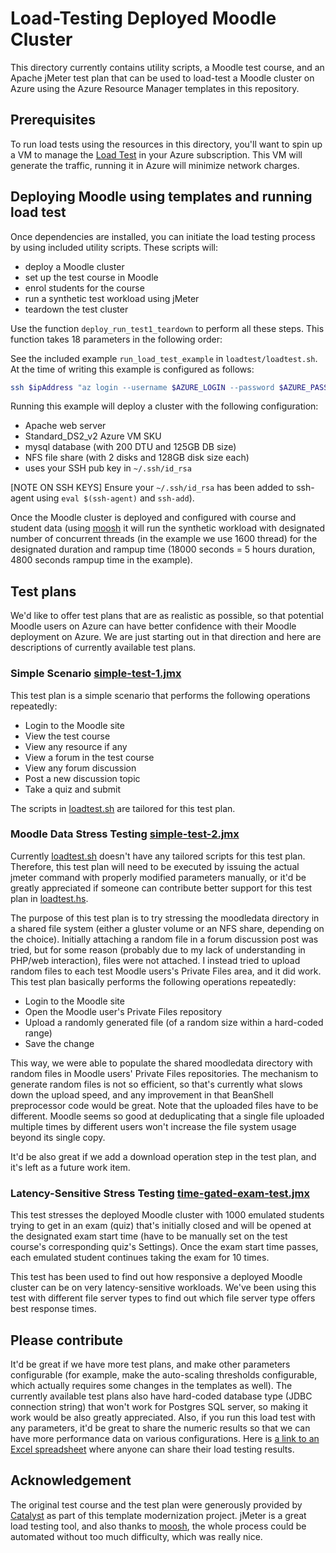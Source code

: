 # Load-Testing Deployed Moodle Cluster

This directory currently contains utility scripts, a Moodle test
course, and an Apache jMeter test plan that can be used to load-test a
Moodle cluster on Azure using the Azure Resource Manager templates in
this repository.

## Prerequisites

To run load tests using the resources in this directory, you'll want
to spin up a VM to manage the [Load Test](Deploy_Load_Test_VM.md) in
your Azure subscription. This VM will generate the traffic, running it
in Azure will minimize network charges.

## Deploying Moodle using templates and running load test

Once dependencies are installed, you can initiate the load testing
process by using included utility scripts. These scripts will:

* deploy a Moodle cluster
* set up the test course in Moodle
* enrol students for the course
* run a synthetic test workload using jMeter
* teardown the test cluster

Use the function `deploy_run_test1_teardown` to perform all these
steps. This function takes 18 parameters in the following order:

See the included example `run_load_test_example` in
`loadtest/loadtest.sh`. At the time of writing this example is
configured as follows:

``` bash
ssh $ipAddress "az login --username $AZURE_LOGIN --password $AZURE_PASSWORD; az account set --subscription $AZURE_SUBSCRIPTION_ID; run_load_test_example"
```

Running this example will deploy a cluster with the following configuration:

* Apache web server
* Standard_DS2_v2 Azure VM SKU
* mysql database (with 200 DTU and 125GB DB size)
* NFS file share (with 2 disks and 128GB disk size each)
* uses your SSH pub key in `~/.ssh/id_rsa`

[NOTE ON SSH KEYS] Ensure your `~/.ssh/id_rsa` has been  added to ssh-agent using `eval $(ssh-agent)` and `ssh-add`).

Once the Moodle cluster is deployed and configured with course and
student data (using [moosh](https://moosh-online.com/) it will run the
synthetic workload with designated number of concurrent threads (in
the example we use 1600 thread) for the designated duration and rampup
time (18000 seconds = 5 hours duration, 4800 seconds rampup time in
the example).

## Test plans

We'd like to offer test plans that are as realistic as possible, so that potential
Moodle users on Azure can have better confidence with their Moodle deployment on Azure.
We are just starting out in that direction and here are descriptions of currently
available test plans.

### Simple Scenario [simple-test-1.jmx](./simple-test-1.jmx)

This test plan is a simple scenario that performs the following operations repeatedly:

* Login to the Moodle site
* View the test course
* View any resource if any
* View a forum in the test course
* View any forum discussion
* Post a new discussion topic
* Take a quiz and submit

The scripts in [loadtest.sh](./loadtest.sh) are tailored for this test plan.

### Moodle Data Stress Testing [simple-test-2.jmx](./simple-test-2.jmx)

Currently [loadtest.sh](./loadtest.sh) doesn't have any tailored scripts for this
test plan. Therefore, this test plan will need to be executed by issuing the
actual jmeter command with properly modified parameters manually, or it'd be
greatly appreciated if someone can contribute better support for this test plan
in [loadtest.hs](./loadtest.sh).

The purpose of this test plan is to try stressing the moodledata directory
in a shared file system (either a gluster volume or an NFS share, depending
on the choice). Initially attaching a random file in a forum discussion post
was tried, but for some reason (probably due to my lack of understanding
in PHP/web interaction), files were not attached. I instead tried to upload
random files to each test Moodle users's Private Files area, and it did work.
This test plan basically performs the following operations repeatedly:

* Login to the Moodle site
* Open the Moodle user's Private Files repository
* Upload a randomly generated file (of a random size within a hard-coded range)
* Save the change

This way, we were able to populate the shared moodledata directory with
random files in Moodle users' Private Files repositories. The mechanism
to generate random files is not so efficient, so that's currently what
slows down the upload speed, and any improvement in that BeanShell preprocessor
code would be great. Note that the uploaded files have to be different.
Moodle seems so good at deduplicating that a single file uploaded multiple
times by different users won't increase the file system usage beyond its
single copy.

It'd be also great if we add a download operation step in the test plan,
and it's left as a future work item.

### Latency-Sensitive Stress Testing [time-gated-exam-test.jmx](./time-gated-exam-test.jmx)

This test stresses the deployed Moodle cluster with 1000 emulated students
trying to get in an exam (quiz) that's initially closed and will be opened
at the designated exam start time (have to be manually set on the test course's
corresponding quiz's Settings). Once the exam start time passes, each emulated
student continues taking the exam for 10 times.

This test has been used to find out how responsive
a deployed Moodle cluster can be on very latency-sensitive workloads. We've been
using this test with different file server types to find out which file server
type offers best response times.

## Please contribute

It'd be great if we have more test plans, and make other parameters configurable (for
example, make the auto-scaling thresholds configurable, which actually requires
some changes in the templates as well). The currently available test plans
also have hard-coded database type (JDBC connection string) that won't work
for Postgres SQL server, so making it work would be also greatly appreciated.
Also, if you run this load test with any parameters, it'd be great to share
the numeric results so that we can have more performance data on various
configurations. Here is [a link to an Excel spreadsheet](https://1drv.ms/x/s!Aj6KpM6lFGAjgd4D6IV8_6M42q9omA)
where anyone can share their load testing results.

## Acknowledgement

The original test course and the test plan were generously provided by
[Catalyst](https://github.com/catalyst) as part of this template modernization
project. jMeter is a great load testing tool, and also thanks to [moosh](http://moosh-online.com/),
the whole process could be automated without too much difficulty, which was
really nice.
